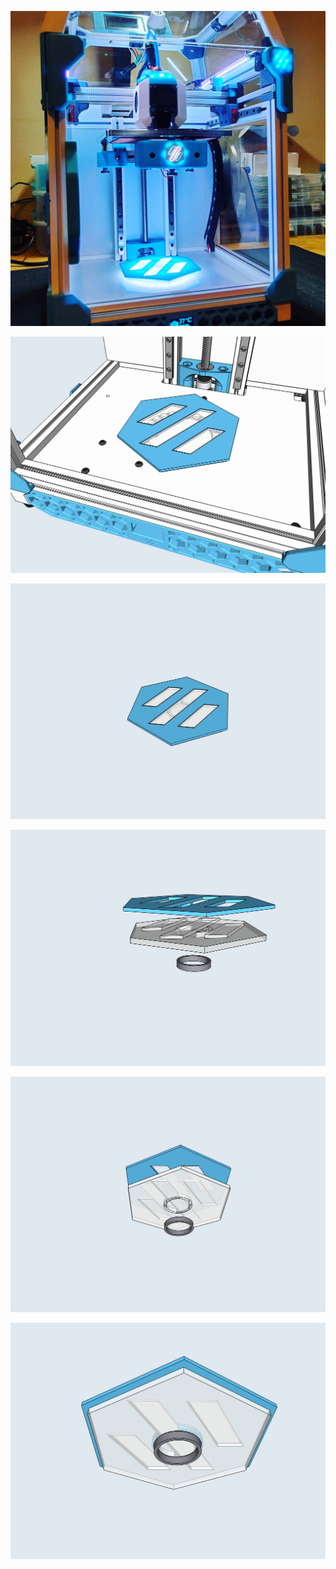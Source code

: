 ![](https://github.com/Maverick-3D/VoronUsers/blob/master/printer_mods/Maverick_/V0_Deck_Logo_LED/Images/Deck_Logo.jpg)

![](https://github.com/Maverick-3D/VoronUsers/blob/master/printer_mods/Maverick_/V0_Deck_Logo_LED/Images/Deck_Logo_1.PNG)

![](https://github.com/Maverick-3D/VoronUsers/blob/master/printer_mods/Maverick_/V0_Deck_Logo_LED/Images/Deck_Logo_2.PNG)

![](https://github.com/Maverick-3D/VoronUsers/blob/master/printer_mods/Maverick_/V0_Deck_Logo_LED/Images/Deck_Logo_3.PNG)

![](https://github.com/Maverick-3D/VoronUsers/blob/master/printer_mods/Maverick_/V0_Deck_Logo_LED/Images/Deck_Logo_4.PNG)

![](https://github.com/Maverick-3D/VoronUsers/blob/master/printer_mods/Maverick_/V0_Deck_Logo_LED/Images/Deck_Logo_5.PNG)
